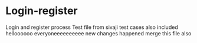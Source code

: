 # Login-register
Login and register process
Test file from sivaji
test cases also included
helloooooo everyoneeeeeeeeee
new changes happened
merge this file also
